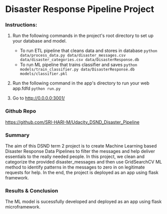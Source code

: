 # Disaster Response Pipeline Project

### Instructions:
1. Run the following commands in the project's root directory to set up your database and model.

    - To run ETL pipeline that cleans data and stores in database
        `python data/process_data.py data/disaster_messages.csv data/disaster_categories.csv data/DisasterResponse.db`
    - To run ML pipeline that trains classifier and saves
        `python models/train_classifier.py data/DisasterResponse.db models/classifier.pkl`

2. Run the following command in the app's directory to run your web app.fdfd
    `python run.py`

3. Go to http://0.0.0.0:3001/

### Github Repo

<https://github.com/SRI-HARI-M/Udacity_DSND_Disaster_Pipeline>

### Summary

 The aim of this DSND term 2 project is to create Machine Learning based Disaster Response Data Pipelines to filter the messages and help deliver essentials to the really needed people. In this project, we clean and categorize the provided disaster_messages and then use GridSearchCV ML method to identify patterns in the messages to zero in on legitimate requests for help. In the end, the project is deployed as an app using flask framework.

### Results & Conclusion

The ML model is sucessfully developed and deployed as an app using flask microframework.			
			